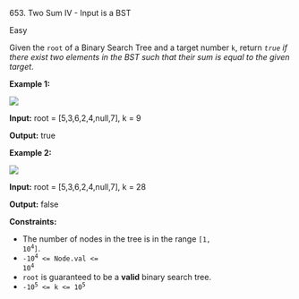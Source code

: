﻿653\. Two Sum IV - Input is a BST

Easy

Given the `root` of a Binary Search Tree and a target number `k`, return _`true` if there exist two elements in the BST such that their sum is equal to the given target_.

**Example 1:**

![](https://assets.leetcode.com/uploads/2020/09/21/sum_tree_1.jpg)

**Input:** root = [5,3,6,2,4,null,7], k = 9

**Output:** true

**Example 2:**

![](https://assets.leetcode.com/uploads/2020/09/21/sum_tree_2.jpg)

**Input:** root = [5,3,6,2,4,null,7], k = 28

**Output:** false

**Constraints:**

*   The number of nodes in the tree is in the range <code>[1, 10<sup>4</sup>]</code>.
*   <code>-10<sup>4</sup> <= Node.val <= 10<sup>4</sup></code>
*   `root` is guaranteed to be a **valid** binary search tree.
*   <code>-10<sup>5</sup> <= k <= 10<sup>5</sup></code>